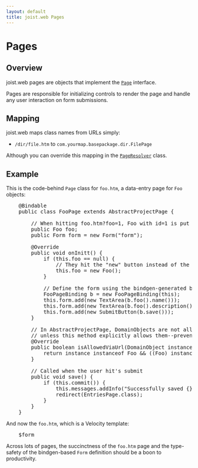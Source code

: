 ```yaml
---
layout: default
title: joist.web Pages
---
```


Pages
=====

Overview
--------

joist.web pages are objects that implement the [`Page`](http://github.com/stephenh/joist/blob/master/web/src/main/joist/web/Page.java) interface.

Pages are responsible for initializing controls to render the page and handle any user interaction on form submissions.

Mapping
-------

joist.web maps class names from URLs simply:

* `/dir/file.htm` to `com.yourmap.basepackage.dir.FilePage`

Although you can override this mapping in the [`PageResolver`](http://github.com/stephenh/joist/blob/master/web/src/main/joist/web/PageResolver.java) class.

Example
-------

This is the code-behind `Page` class for `foo.htm`, a data-entry page for `Foo` objects:

<pre name="code" class="java">
    @Bindable
    public class FooPage extends AbstractProjectPage {

        // When hitting foo.htm?foo=1, Foo with id=1 is put into this field
        public Foo foo;
        public Form form = new Form("form");

        @Override
        public void onInitt() {
            if (this.foo == null) {
                // They hit the "new" button instead of the "edit" button
                this.foo = new Foo();
            }

            // Define the form using the bindgen-generated bindings
            FooPageBinding b = new FooPageBinding(this);
            this.form.add(new TextArea(b.foo().name()));
            this.form.add(new TextArea(b.foo().description()));
            this.form.add(new SubmitButton(b.save()));
        }

        // In AbstractProjectPage, DomainObjects are not allowed to be set into any public field
        // unless this method explicitly allows them--prevents users from screwing with URLs
        @Override
        public boolean isAllowedViaUrl(DomainObject instance) {
            return instance instanceof Foo &amp;&amp; ((Foo) instance).getUser().equals(this.currentUser.get());
        }

        // Called when the user hit's submit
        public void save() {
            if (this.commit()) {
                this.messages.addInfo("Successfully saved {}", this.foo);
                redirect(EntriesPage.class);
            }
        }
    }
</pre>

And now the `foo.htm`, which is a Velocity template:

<pre name="code">
    $form
</pre>

Across lots of pages, the succinctness of the `foo.htm` page and the type-safety of the bindgen-based `Form` definition should be a boon to productivity.

